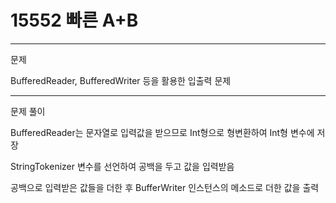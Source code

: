 # 15552 빠른 A+B
---
문제 

BufferedReader, BufferedWriter 등을 활용한 입출력 문제

--- 
문제 풀이

BufferedReader는 문자열로 입력값을 받으므로 Int형으로 형변환하여 Int형 변수에 저장

StringTokenizer 변수를 선언하여 공백을 두고 값을 입력받음

공백으로 입력받은 값들을 더한 후 BufferWriter 인스턴스의 메소드로 더한 값을 출력







